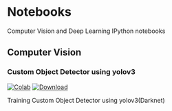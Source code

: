 # Notebooks
Computer Vision and Deep Learning  IPython notebooks

## Computer Vision
### Custom Object Detector using yolov3
[![Colab](https://colab.research.google.com/assets/colab-badge.svg)](https://colab.research.google.com/github/Anspire/Notebooks/blob/master/Custom_Object_Detector_using_yolov3.ipynb) 
[![Download](https://img.shields.io/badge/Download-Notebook-blue)](https://anspire.github.io/git/raw.html?url=https://raw.githubusercontent.com/Anspire/Notebooks/master/Custom_Object_Detector_using_yolov3.ipynb) 

Training Custom Object Detector using yolov3(Darknet)
